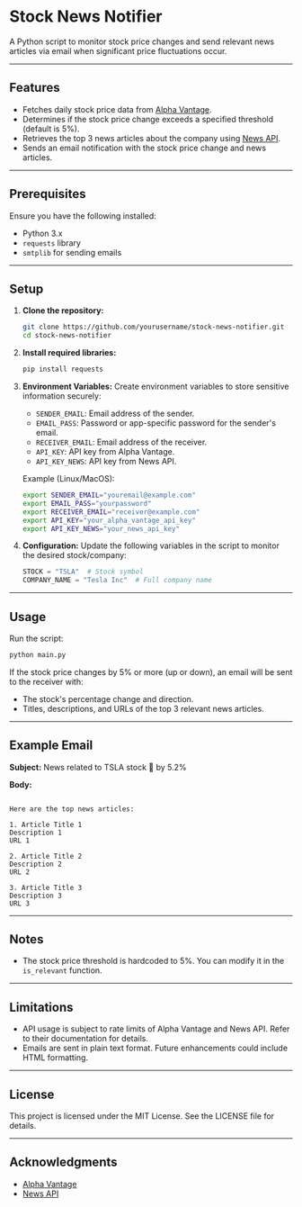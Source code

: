 # Stock News Notifier

A Python script to monitor stock price changes and send relevant news articles via email when significant price fluctuations occur.

---

## Features
- Fetches daily stock price data from [Alpha Vantage](https://www.alphavantage.co/).
- Determines if the stock price change exceeds a specified threshold (default is 5%).
- Retrieves the top 3 news articles about the company using [News API](https://newsapi.org/).
- Sends an email notification with the stock price change and news articles.

---

## Prerequisites
Ensure you have the following installed:
- Python 3.x
- `requests` library
- `smtplib` for sending emails

---

## Setup
1. **Clone the repository:**
   ```bash
   git clone https://github.com/yourusername/stock-news-notifier.git
   cd stock-news-notifier
   ```

2. **Install required libraries:**
   ```bash
   pip install requests
   ```

3. **Environment Variables:**
   Create environment variables to store sensitive information securely:
   - `SENDER_EMAIL`: Email address of the sender.
   - `EMAIL_PASS`: Password or app-specific password for the sender's email.
   - `RECEIVER_EMAIL`: Email address of the receiver.
   - `API_KEY`: API key from Alpha Vantage.
   - `API_KEY_NEWS`: API key from News API.

   Example (Linux/MacOS):
   ```bash
   export SENDER_EMAIL="youremail@example.com"
   export EMAIL_PASS="yourpassword"
   export RECEIVER_EMAIL="receiver@example.com"
   export API_KEY="your_alpha_vantage_api_key"
   export API_KEY_NEWS="your_news_api_key"
   ```

4. **Configuration:**
   Update the following variables in the script to monitor the desired stock/company:
   ```python
   STOCK = "TSLA"  # Stock symbol
   COMPANY_NAME = "Tesla Inc"  # Full company name
   ```

---

## Usage
Run the script:
```bash
python main.py
```
If the stock price changes by 5% or more (up or down), an email will be sent to the receiver with:
- The stock's percentage change and direction.
- Titles, descriptions, and URLs of the top 3 relevant news articles.

---

## Example Email
**Subject:** News related to TSLA stock 🔺 by 5.2%

**Body:**
```

Here are the top news articles:

1. Article Title 1
Description 1
URL 1

2. Article Title 2
Description 2
URL 2

3. Article Title 3
Description 3
URL 3
```

---

## Notes
- The stock price threshold is hardcoded to 5%. You can modify it in the `is_relevant` function.

---

## Limitations
- API usage is subject to rate limits of Alpha Vantage and News API. Refer to their documentation for details.
- Emails are sent in plain text format. Future enhancements could include HTML formatting.

---

## License
This project is licensed under the MIT License. See the LICENSE file for details.


---

## Acknowledgments
- [Alpha Vantage](https://www.alphavantage.co/)
- [News API](https://newsapi.org/)




